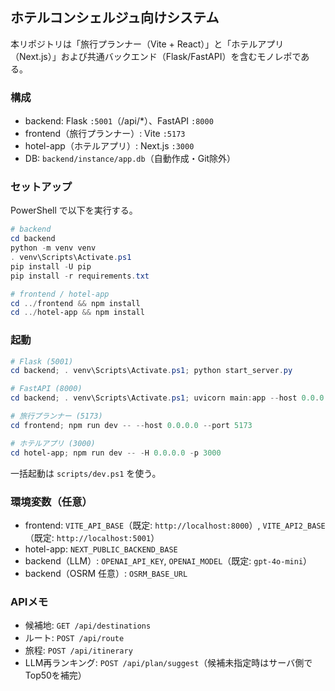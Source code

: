 ## ホテルコンシェルジュ向けシステム

本リポジトリは「旅行プランナー（Vite + React）」と「ホテルアプリ（Next.js）」および共通バックエンド（Flask/FastAPI）を含むモノレポである。

### 構成
- backend: Flask `:5001`（/api/*）、FastAPI `:8000`
- frontend（旅行プランナー）: Vite `:5173`
- hotel-app（ホテルアプリ）: Next.js `:3000`
- DB: `backend/instance/app.db`（自動作成・Git除外）

### セットアップ
PowerShell で以下を実行する。
```powershell
# backend
cd backend
python -m venv venv
. venv\Scripts\Activate.ps1
pip install -U pip
pip install -r requirements.txt

# frontend / hotel-app
cd ../frontend && npm install
cd ../hotel-app && npm install
```

### 起動
```powershell
# Flask (5001)
cd backend; . venv\Scripts\Activate.ps1; python start_server.py

# FastAPI (8000)
cd backend; . venv\Scripts\Activate.ps1; uvicorn main:app --host 0.0.0.0 --port 8000 --reload

# 旅行プランナー (5173)
cd frontend; npm run dev -- --host 0.0.0.0 --port 5173

# ホテルアプリ (3000)
cd hotel-app; npm run dev -- -H 0.0.0.0 -p 3000
```
一括起動は `scripts/dev.ps1` を使う。

### 環境変数（任意）
- frontend: `VITE_API_BASE`（既定: `http://localhost:8000`）, `VITE_API2_BASE`（既定: `http://localhost:5001`）
- hotel-app: `NEXT_PUBLIC_BACKEND_BASE`
- backend（LLM）: `OPENAI_API_KEY`, `OPENAI_MODEL`（既定: `gpt-4o-mini`）
- backend（OSRM 任意）: `OSRM_BASE_URL`

### APIメモ
- 候補地: `GET /api/destinations`
- ルート: `POST /api/route`
- 旅程: `POST /api/itinerary`
- LLM再ランキング: `POST /api/plan/suggest`（候補未指定時はサーバ側でTop50を補完）
